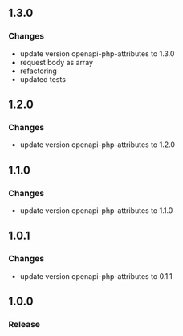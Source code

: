 ## 1.3.0
### Changes
- update version openapi-php-attributes to 1.3.0
- request body as array
- refactoring
- updated tests

## 1.2.0
### Changes
- update version openapi-php-attributes to 1.2.0

## 1.1.0
### Changes
- update version openapi-php-attributes to 1.1.0

## 1.0.1
### Changes
- update version openapi-php-attributes to 0.1.1

## 1.0.0
### Release

